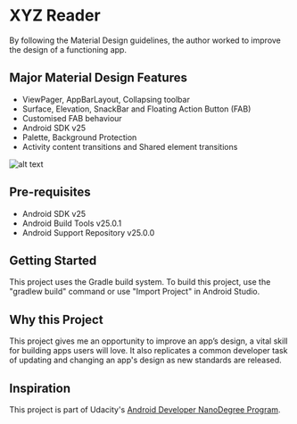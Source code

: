 # XYZ Reader

By following the Material Design guidelines, the author worked to improve the design of a functioning app. 

Major Material Design Features
--------------

- ViewPager, AppBarLayout, Collapsing toolbar
- Surface, Elevation, SnackBar and Floating Action Button (FAB)
- Customised FAB behaviour
- Android SDK v25
- Palette, Background Protection
- Activity content transitions and Shared element transitions


![alt text](/demo/demo.gif)

Pre-requisites
--------------

- Android SDK v25
- Android Build Tools v25.0.1
- Android Support Repository v25.0.0

Getting Started
---------------

This project uses the Gradle build system. To build this project, use the
"gradlew build" command or use "Import Project" in Android Studio.

## Why this Project

This project gives me an opportunity to improve an app’s design, a vital skill for building apps users will love. It also replicates a common developer task of updating and changing an app's design as new standards are released.

Inspiration
----------------
This project is part of Udacity's [Android Developer NanoDegree Program](https://www.udacity.com/course/android-developer-nanodegree-by-google--nd801?v=ad1).